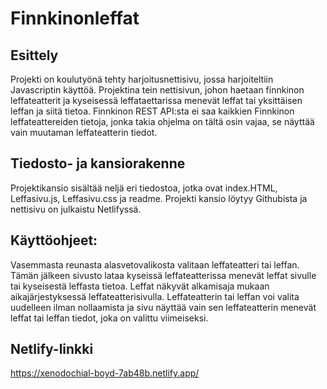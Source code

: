 # Finnkinonleffat

## Esittely
Projekti on koulutyönä tehty harjoitusnettisivu, jossa harjoiteltiin Javascriptin käyttöä. Projektina tein nettisivun, johon haetaan finnkinon leffateatterit ja kyseisessä leffataettarissa menevät leffat tai yksittäisen leffan ja siitä tietoa. Finnkinon REST API:sta ei saa kaikkien Finnkinon leffateattereiden tietoja, jonka takia ohjelma on tältä osin vajaa, se näyttää vain muutaman leffateatterin tiedot.

## Tiedosto- ja kansiorakenne
Projektikansio sisältää neljä eri tiedostoa, jotka ovat index.HTML, Leffasivu.js, Leffasivu.css ja readme. Projekti kansio löytyy Githubista ja nettisivu on julkaistu Netlifyssä.

## Käyttöohjeet:
Vasemmasta reunasta alasvetovalikosta valitaan leffateatteri tai leffan. Tämän jälkeen sivusto lataa kyseissä leffateatterissa menevät leffat sivulle tai kyseisestä leffasta tietoa. Leffat näkyvät alkamisaja mukaan aikajärjestyksessä leffateatterisivulla. Leffateatterin tai leffan voi valita uudelleen ilman nollaamista ja sivu näyttää vain sen leffateatterin menevät leffat tai leffan tiedot, joka on valittu viimeiseksi.

## Netlify-linkki
https://xenodochial-boyd-7ab48b.netlify.app/
